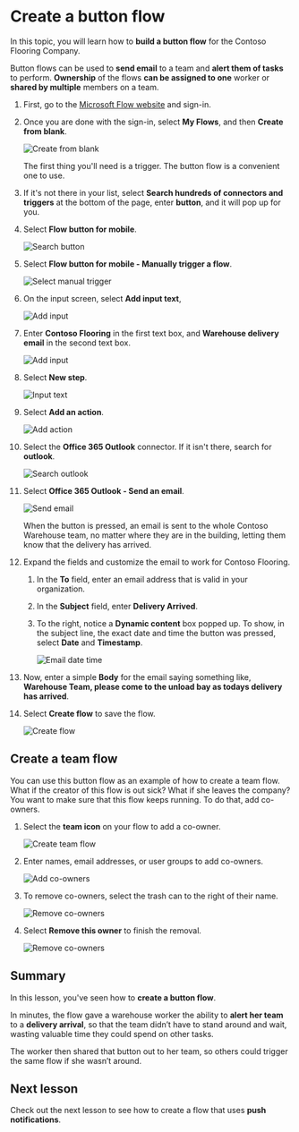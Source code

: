 <properties
   pageTitle="Create a button flow | Microsoft Flow"
   description="Create a button flow and team flow for Contoso Flooring."
   services=""
   suite="flow"
   documentationCenter="na"
   authors="v-joaloh"
   manager="anneta"
   editor=""
   tags=""
   featuredVideoId="kZs7lqgp4LU"
   courseDuration="5m"/>

<tags
   ms.service="flow"
   ms.devlang="na"
   ms.topic="get-started-article"
   ms.tgt_pltfrm="na"
   ms.workload="na"
   ms.date="08/16/2017"
   ms.author="v-joaloh"/>

# Create a button flow #

In this topic, you will learn how to **build a button flow** for the Contoso Flooring Company. 

Button flows can be used to **send email** to a team and **alert them of tasks** to perform. **Ownership** of the flows **can be assigned to one** worker or **shared by multiple** members on a team.  

1. First, go to the [Microsoft Flow website](https://ms.flow.microsoft.com) and sign-in.

1. Once you are done with the sign-in, select **My Flows**, and then **Create from blank**.

    ![Create from blank](./media/learning-create-button-flow/2-create-from-blank.png)

    The first thing you'll need is a trigger. The button flow is a convenient one to use. 

1. If it's not there in your list, select **Search hundreds of connectors and triggers** at the bottom of the page, enter **button**, and it will pop up for you. 

1. Select **Flow button for mobile**.

    ![Search button](./media/learning-create-button-flow/3-button-flow.png) 

1. Select **Flow button for mobile - Manually trigger a flow**.

    ![Select manual trigger](./media/learning-create-button-flow/4-press-it.png)

1. On the input screen, select **Add input text**,

    ![Add input](./media/learning-create-button-flow/5-add-input.png)

1. Enter **Contoso Flooring** in the first text box, and **Warehouse delivery email** in the second text box.

    ![Add input](./media/learning-create-button-flow/6-text-for-flow.png)

1. Select **New step**. 

    ![Input text](./media/learning-create-button-flow/7-input-description.png)

1. Select **Add an action**. 

    ![Add action](./media/learning-create-button-flow/8-add-an-action.png)

1. Select the **Office 365 Outlook** connector. If it isn't there, search for **outlook**.

    ![Search outlook](./media/learning-create-button-flow/9-search-outlook.png)

1. Select **Office 365 Outlook - Send an email**.

    ![Send email](./media/learning-create-button-flow/10-send-email.png)

    When the button is pressed, an email is sent to the whole Contoso Warehouse team, no matter where they are in the building, letting them know that the delivery has arrived.

1. Expand the fields and customize the email to work for Contoso Flooring.

    1. In the **To** field, enter an email address that is valid in your organization.

    1. In the **Subject** field, enter **Delivery Arrived**. 

    1. To the right, notice a **Dynamic content** box popped up. To show, in the subject line, the exact date and time the button was pressed, select **Date** and **Timestamp**. 

        ![Email date time](./media/learning-create-button-flow/11-email-date-time.png)

1. Now, enter a simple **Body** for the email saying something like, **Warehouse Team, please come to the unload bay as todays delivery has arrived**.

1. Select **Create flow** to save the flow.

    ![Create flow](./media/learning-create-button-flow/12-create-flow.png)

## Create a team flow ##

You can use this button flow as an example of how to create a team flow. What if the creator of this flow is out sick? What if she leaves the company? You want to make sure that this flow keeps running. To do that,  add co-owners.

1. Select the **team icon** on your flow to add a co-owner.

    ![Create team flow](./media/learning-create-button-flow/13-create-team-flow.png) 

1. Enter names, email addresses, or user groups to add co-owners.

    ![Add co-owners](./media/learning-create-button-flow/14-add-co-owners.png)

1. To remove co-owners, select the trash can to the right of their name.

    ![Remove co-owners](./media/learning-create-button-flow/15-remove-co-owners.png)

1. Select **Remove this owner** to finish the removal.

    ![Remove co-owners](./media/learning-create-button-flow/16-agree-to-remove.png)

## Summary ##

In this lesson, you've seen how to **create a button flow**. 

In minutes, the flow gave a warehouse worker the ability to **alert her team** to a **delivery arrival**, so that the team didn’t have to stand around and wait, wasting valuable time they could spend on other tasks. 

The worker then shared that button out to her team, so others could trigger the same flow if she wasn’t around.

## Next lesson ##

Check out the next lesson to see how to create a flow that uses **push notifications**.